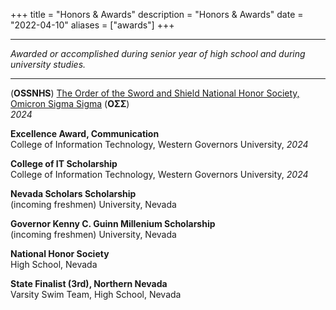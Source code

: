 +++
title = "Honors & Awards"
description = "Honors & Awards"
date = "2022-04-10"
aliases = ["awards"]
+++

---

*Awarded or accomplished during senior year of high school and during university studies.*

---

(**OSSNHS**) [The Order of the Sword and Shield National Honor Society, Omicron Sigma Sigma](https://www.securityhonorsociety.org/) (**ΟΣΣ**) \
*2024*

**Excellence Award, Communication** \
College of Information Technology, Western Governors University, *2024*

**College of IT Scholarship** \
College of Information Technology, Western Governors University, *2024*

**Nevada Scholars Scholarship** \
(incoming freshmen) University, Nevada

**Governor Kenny C. Guinn Millenium Scholarship** \
(incoming freshmen) University, Nevada

**National Honor Society** \
High School, Nevada

**State Finalist (3rd), Northern Nevada** \
Varsity Swim Team, High School, Nevada